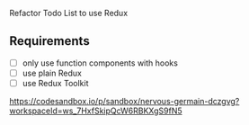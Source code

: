 Refactor Todo List to use Redux

## Requirements
- [ ] only use function components with hooks
- [ ] use plain Redux
- [ ] use Redux Toolkit

https://codesandbox.io/p/sandbox/nervous-germain-dczgvg?workspaceId=ws_7HxfSkipQcW6RBKXgS9fN5

